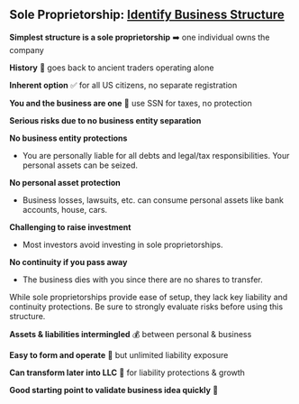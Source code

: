 ## Sole Proprietorship: [Identify Business Structure](docs/business-structure)

**Simplest structure is a sole proprietorship** ➡️ one individual owns the company 

**History** 📜 goes back to ancient traders operating alone

**Inherent option** ✅ for all US citizens, no separate registration

**You and the business are one** 🤝 use SSN for taxes, no protection

**Serious risks due to no business entity separation**

**No business entity protections** 

- You are personally liable for all debts and legal/tax responsibilities. Your personal assets can be seized.

**No personal asset protection**

- Business losses, lawsuits, etc. can consume personal assets like bank accounts, house, cars.

**Challenging to raise investment** 

- Most investors avoid investing in sole proprietorships.

**No continuity if you pass away**

- The business dies with you since there are no shares to transfer.


While sole proprietorships provide ease of setup, they lack key liability and continuity protections. Be sure to strongly evaluate risks before using this structure. 

**Assets & liabilities intermingled** 💰 between personal & business

**Easy to form and operate** 🚀 but unlimited liability exposure  

**Can transform later into LLC** 🦋 for liability protections & growth

**Good starting point to validate business idea quickly** 🎯
